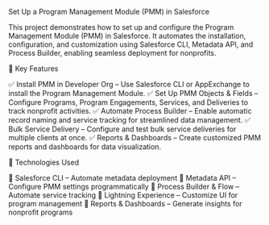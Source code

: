  Set Up a Program Management Module (PMM) in Salesforce
 
This project demonstrates how to set up and configure the Program Management Module (PMM) in Salesforce. It automates the installation, configuration, and customization using Salesforce CLI, Metadata API, and Process Builder, enabling seamless deployment for nonprofits.

🔷 Key Features

✅ Install PMM in Developer Org – Use Salesforce CLI or AppExchange to install the Program Management Module.
✅ Set Up PMM Objects & Fields – Configure Programs, Program Engagements, Services, and Deliveries to track nonprofit activities.
✅ Automate Process Builder – Enable automatic record naming and service tracking for streamlined data management.
✅ Bulk Service Delivery – Configure and test bulk service deliveries for multiple clients at once.
✅ Reports & Dashboards – Create customized PMM reports and dashboards for data visualization.

🔷 Technologies Used

🔹 Salesforce CLI – Automate metadata deployment
🔹 Metadata API – Configure PMM settings programmatically
🔹 Process Builder & Flow – Automate service tracking
🔹 Lightning Experience – Customize UI for program management
🔹 Reports & Dashboards – Generate insights for nonprofit programs
